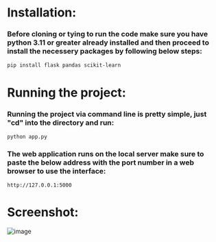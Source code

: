 # Installation:

### Before cloning or tying to run the code make sure you have python 3.11 or greater already installed and then proceed to install the necessery packages by following below steps:
```
pip install flask pandas scikit-learn
```
# Running the project:

### Running the project via command line is pretty simple, just "cd" into the directory and run:
```
python app.py
```
### The web application runs on the local server make sure to paste the below address with the port number in a web browser to use the interface:
```
http://127.0.0.1:5000
```

# Screenshot:

![image](https://github.com/suhas177/Chance-of-admission-prediction/assets/97055087/b6014193-65cd-44cd-8df0-95a65873ec16)

